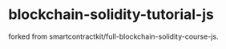 # blockchain-solidity-tutorial-js

forked from smartcontractkit/full-blockchain-solidity-course-js.
